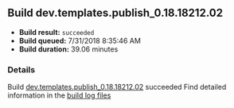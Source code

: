 ## Build dev.templates.publish_0.18.18212.02
- **Build result:** `succeeded`
- **Build queued:** 7/31/2018 8:35:46 AM
- **Build duration:** 39.06 minutes
### Details
Build [dev.templates.publish_0.18.18212.02](https://winappstudio.visualstudio.com/web/build.aspx?pcguid=a4ef43be-68ce-4195-a619-079b4d9834c2&builduri=vstfs%3a%2f%2f%2fBuild%2fBuild%2f26076) succeeded
Find detailed information in the [build log files](https://uwpctdiags.blob.core.windows.net/buildlogs/dev.templates.publish_0.18.18212.02_logs.zip)
